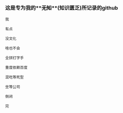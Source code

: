 ### 这是专为我的**~~无知~~**(知识匮乏)所记录的github

`我`

`有点`

`没文化`

`啥也不会`

`全拼打字手`

`重度依赖百度`

`混吃等死型`

`坐等公司`

`倒闭`

`完`

